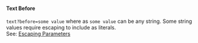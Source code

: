 #### Text Before

`text?before=some value`  where as `some value` can be any string. Some string values require escaping to include as literals.  
See: [Escaping Parameters](/build-include/pages/Docs/misc/EscapingParameters.html)  